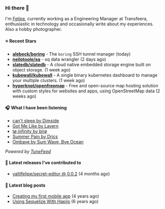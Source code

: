 ### Hi there 👋

I'm [Felipe](https://felipevm.com), currently working as a Engineering Manager at Transfeera, enthusiastic in technology and occasionally write about my experiences. Also a hobby photographer.

#### ⭐ Recent Stars
- **[alebeck/boring](https://github.com/alebeck/boring)** - The `boring`  SSH tunnel manager (today)
- **[neilotoole/sq](https://github.com/neilotoole/sq)** - sq data wrangler (2 days ago)
- **[slatedb/slatedb](https://github.com/slatedb/slatedb)** - A cloud native embedded storage engine built on object storage. (1 week ago)
- **[kubewall/kubewall](https://github.com/kubewall/kubewall)** - A single binary kubernetes dashboard to manage your multiple clusters. (1 week ago)
- **[hyperknot/openfreemap](https://github.com/hyperknot/openfreemap)** - Free and open-source map hosting solution with custom styles for websites and apps, using OpenStreetMap data (2 weeks ago)

#### 🎧 What I have been listening
- [can&#39;t sleep by Dimside](https://open.spotify.com/track/4440qXgBzTWxbU4GmSzBwB)
- [Got Me Like by Lavern](https://open.spotify.com/track/5Lm0xkrtZFYz1waA9gwqYP)
- [tø infinity by birø](https://open.spotify.com/track/2ulIVcXhrQJAc2mGjJeYoo)
- [Summer Pain by Drics](https://open.spotify.com/track/3O7YEM6mSmhGzsmbdr5eEf)
- [Ombaye by Sum Wave, Bye Ocean](https://open.spotify.com/track/6A6gihfu1HzIWQsokFbQlA)

_Powered by [TuneFeed](https://tunefeed.app?ref=valtlfelipe-gh-profile)_ 

#### 🚀 Latest releases I've contributed to


- [valtlfelipe/secret-editor @ 0.0.2](https://github.com/valtlfelipe/secret-editor/releases/tag/0.0.2) (4 months ago)

#### 📄 Latest blog posts
- [Creating my first mobile app](https://felipevm.com/posts/creating-my-first-mobile-app/) (4 years ago)
- [Using Sequelize With Hapijs](https://felipevm.com/posts/using-sequelize-with-hapijs/) (6 years ago)
